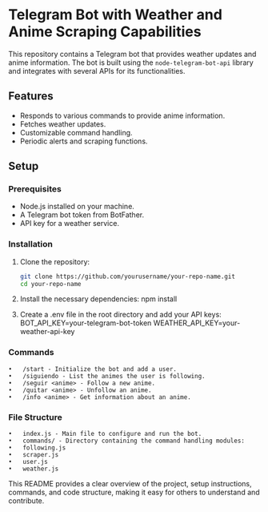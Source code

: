 # Telegram Bot with Weather and Anime Scraping Capabilities

This repository contains a Telegram bot that provides weather updates and anime information. The bot is built using the `node-telegram-bot-api` library and integrates with several APIs for its functionalities.

## Features

- Responds to various commands to provide anime information.
- Fetches weather updates.
- Customizable command handling.
- Periodic alerts and scraping functions.

## Setup

### Prerequisites

- Node.js installed on your machine.
- A Telegram bot token from BotFather.
- API key for a weather service.

### Installation

1. Clone the repository:
   ```bash
   git clone https://github.com/yourusername/your-repo-name.git
   cd your-repo-name

2.	Install the necessary dependencies:
   npm install

3.	Create a .env file in the root directory and add your API keys:
   BOT_API_KEY=your-telegram-bot-token
   WEATHER_API_KEY=your-weather-api-key

### Commands

	•	/start - Initialize the bot and add a user.
	•	/siguiendo - List the animes the user is following.
	•	/seguir <anime> - Follow a new anime.
	•	/quitar <anime> - Unfollow an anime.
	•	/info <anime> - Get information about an anime.

### File Structure

	•	index.js - Main file to configure and run the bot.
	•	commands/ - Directory containing the command handling modules:
	•	following.js
	•	scraper.js
	•	user.js
	•	weather.js

This README provides a clear overview of the project, setup instructions, commands, and code structure, making it easy for others to understand and contribute.
